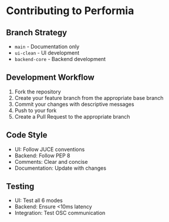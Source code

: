 # Contributing to Performia

## Branch Strategy

- `main` - Documentation only
- `ui-clean` - UI development
- `backend-core` - Backend development

## Development Workflow

1. Fork the repository
2. Create your feature branch from the appropriate base branch
3. Commit your changes with descriptive messages
4. Push to your fork
5. Create a Pull Request to the appropriate branch

## Code Style

- UI: Follow JUCE conventions
- Backend: Follow PEP 8
- Comments: Clear and concise
- Documentation: Update with changes

## Testing

- UI: Test all 6 modes
- Backend: Ensure <10ms latency
- Integration: Test OSC communication
